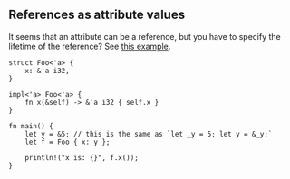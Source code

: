 ## References as attribute values

It seems that an attribute can be a reference, but you have to specify the lifetime of the reference?  See [this example](https://doc.rust-lang.org/1.9.0/book/lifetimes.html).


```
struct Foo<'a> {
    x: &'a i32,
}

impl<'a> Foo<'a> {
    fn x(&self) -> &'a i32 { self.x }
}

fn main() {
    let y = &5; // this is the same as `let _y = 5; let y = &_y;`
    let f = Foo { x: y };

    println!("x is: {}", f.x());
}
```
